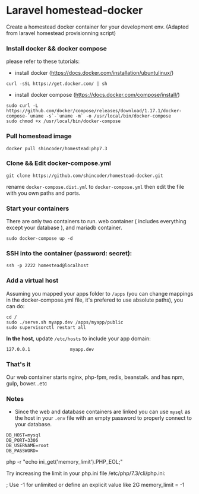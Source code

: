 # Laravel homestead-docker
Create a homestead docker container for your development env.
(Adapted from laravel homestead provisionning script)

### Install docker && docker compose
please refer to these tutorials:
* install docker (https://docs.docker.com/installation/ubuntulinux/)
```shell
curl -sSL https://get.docker.com/ | sh
```
* install docker compose (https://docs.docker.com/compose/install/)
```shell
sudo curl -L https://github.com/docker/compose/releases/download/1.17.1/docker-compose-`uname -s`-`uname -m` -o /usr/local/bin/docker-compose
sudo chmod +x /usr/local/bin/docker-compose
```

### Pull homestead image
```shell
docker pull shincoder/homestead:php7.3
```

### Clone && Edit docker-compose.yml
```shell
git clone https://github.com/shincoder/homestead-docker.git
```
rename ```docker-compose.dist.yml``` to ```docker-compose.yml``` then edit the file with you own
paths and ports.

### Start your containers
There are only two containers to run. web container ( includes everything except your database ),
and mariadb container.
```shell
sudo docker-compose up -d
```

### SSH into the container (password: secret):
```shell
ssh -p 2222 homestead@localhost
```

### Add a virtual host
Assuming you mapped your apps folder to ```/apps``` (you can change mappings in the docker-compose.yml file,
it's prefered to use absolute paths), you can do:
```shell
cd /
sudo ./serve.sh myapp.dev /apps/myapp/public
sudo supervisorctl restart all
```

**In the host**, update ``` /etc/hosts ``` to include your app domain:
```shell
127.0.0.1               myapp.dev
```

### That's it
Our web container starts nginx, php-fpm, redis, beanstalk. and has npm, gulp, bower...etc

### Notes
- Since the web and database containers are linked you can use ```mysql``` as  the host in your ```.env``` file with an empty password to properly connect to your database.
```
DB_HOST=mysql
DB_PORT=3306
DB_USERNAME=root
DB_PASSWORD=
```


php -r "echo ini_get('memory_limit').PHP_EOL;"


Try increasing the limit in your php.ini file /etc/php/7.3/cli/php.ini:

; Use -1 for unlimited or define an explicit value like 2G
memory_limit = -1
